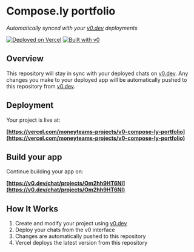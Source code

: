 # Compose.ly portfolio

*Automatically synced with your [v0.dev](https://v0.dev) deployments*

[![Deployed on Vercel](https://img.shields.io/badge/Deployed%20on-Vercel-black?style=for-the-badge&logo=vercel)](https://vercel.com/moneyteams-projects/v0-compose-ly-portfolio)
[![Built with v0](https://img.shields.io/badge/Built%20with-v0.dev-black?style=for-the-badge)](https://v0.dev/chat/projects/Om2hh9HT6Nl)

## Overview

This repository will stay in sync with your deployed chats on [v0.dev](https://v0.dev).
Any changes you make to your deployed app will be automatically pushed to this repository from [v0.dev](https://v0.dev).

## Deployment

Your project is live at:

**[https://vercel.com/moneyteams-projects/v0-compose-ly-portfolio](https://vercel.com/moneyteams-projects/v0-compose-ly-portfolio)**

## Build your app

Continue building your app on:

**[https://v0.dev/chat/projects/Om2hh9HT6Nl](https://v0.dev/chat/projects/Om2hh9HT6Nl)**

## How It Works

1. Create and modify your project using [v0.dev](https://v0.dev)
2. Deploy your chats from the v0 interface
3. Changes are automatically pushed to this repository
4. Vercel deploys the latest version from this repository
